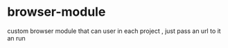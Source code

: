 # browser-module
custom browser module that can user in each project , just pass an url to it an run
